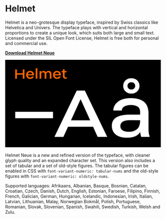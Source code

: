 # Helmet

Helmet is a neo-grotesque display typeface, inspired by Swiss classics like Helvetica and Univers. The typeface plays with vertical and horizontal proportions to create a unique look, which suits both large and small text. Licensed under the SIL Open Font License, Helmet is free both for personal and commercial use.

**[Download Helmet Neue](https://github.com/carlenlund/helmet/releases/download/1.000/helmet-neue-1.000.zip)**

![](images/helmet-1.png)

Helmet Neue is a new and refined version of the typeface, with cleaner glyph quality and an expanded character set. This version also includes a set of tabular and a set of old-style figures. The tabular figures can be enabled in CSS with `font-variant-numeric: tabular-nums` and the old-style figures with `font-variant-numeric: oldstyle-nums`.

Supported languages: Afrikaans, Albanian, Basque, Bosnian, Catalan, Croatian, Czech, Danish, Dutch, English, Estonian, Faroese, Filipino, Finnish, French, Galician, German, Hungarian, Icelandic, Indonesian, Irish, Italian, Latvian, Lithuanian, Malay, Norwegian Bokmål, Polish, Portuguese, Romanian, Slovak, Slovenian, Spanish, Swahili, Swedish, Turkish, Welsh and Zulu.
